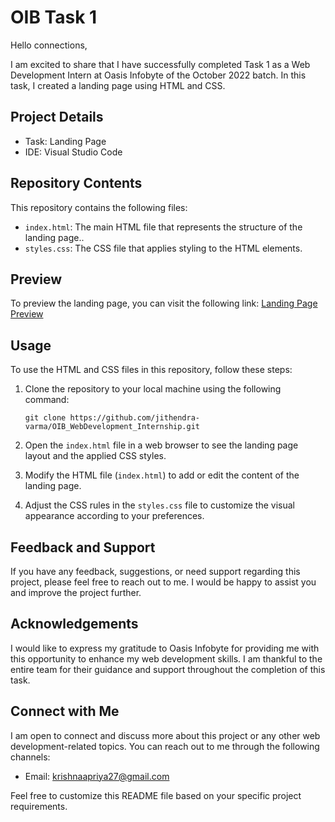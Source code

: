 # OIB Task 1

Hello connections,

I am excited to share that I have successfully completed Task 1 as a Web Development Intern at Oasis Infobyte of the October 2022 batch. In this task, I created a landing page using HTML and CSS.

## Project Details

- Task: Landing Page
- IDE: Visual Studio Code

## Repository Contents

This repository contains the following files:

- `index.html`: The main HTML file that represents the structure of the landing page..
- `styles.css`: The CSS file that applies styling to the HTML elements.

## Preview

To preview the landing page, you can visit the following link: [Landing Page Preview](https://github.com/priyaan27/OIB_WebDevelopment_Internship/tree/main/oibsip_task1)

## Usage

To use the HTML and CSS files in this repository, follow these steps:

1. Clone the repository to your local machine using the following command:

   ```
   git clone https://github.com/jithendra-varma/OIB_WebDevelopment_Internship.git
   ```

2. Open the `index.html` file in a web browser to see the landing page layout and the applied CSS styles.

3. Modify the HTML file (`index.html`) to add or edit the content of the landing page.

4. Adjust the CSS rules in the `styles.css` file to customize the visual appearance according to your preferences.

## Feedback and Support

If you have any feedback, suggestions, or need support regarding this project, please feel free to reach out to me. I would be happy to assist you and improve the project further.

## Acknowledgements

I would like to express my gratitude to Oasis Infobyte for providing me with this opportunity to enhance my web development skills. I am thankful to the entire team for their guidance and support throughout the completion of this task.

## Connect with Me

I am open to connect and discuss more about this project or any other web development-related topics. You can reach out to me through the following channels:


- Email: krishnaapriya27@gmail.com

Feel free to customize this README file based on your specific project requirements.
